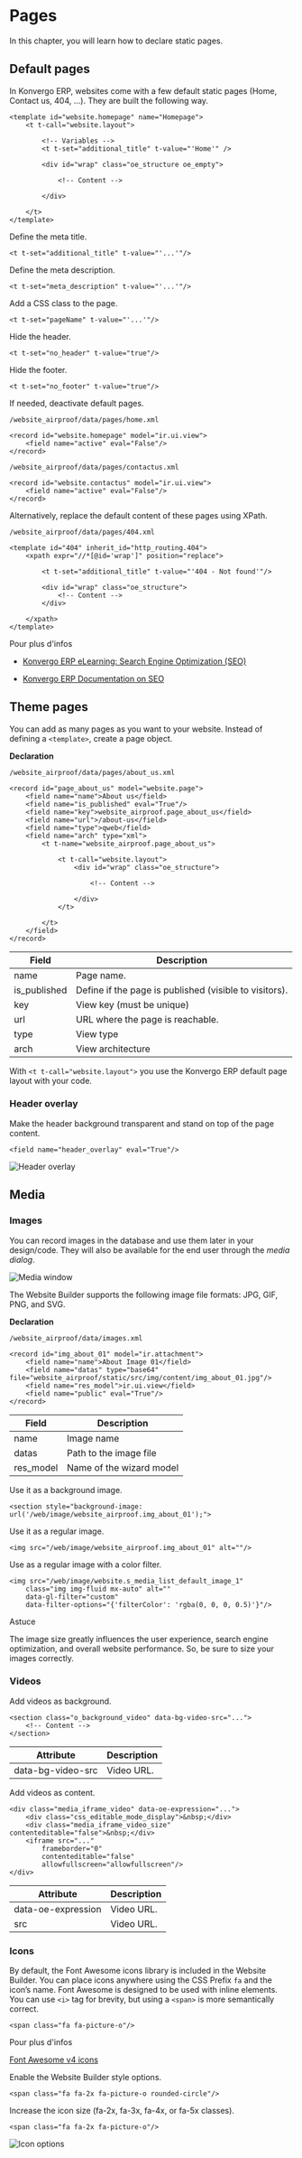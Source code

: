 # Pages

In this chapter, you will learn how to declare static pages.

## Default pages

In Konvergo ERP, websites come with a few default static pages (Home, Contact us, 404,
…). They are built the following way.

    
    
    <template id="website.homepage" name="Homepage">
        <t t-call="website.layout">
    
            <!-- Variables -->
            <t t-set="additional_title" t-value="'Home'" />
    
            <div id="wrap" class="oe_structure oe_empty">
    
                <!-- Content -->
    
            </div>
    
        </t>
    </template>
    

Define the meta title.

    
    
    <t t-set="additional_title" t-value="'...'"/>
    

Define the meta description.

    
    
    <t t-set="meta_description" t-value="'...'"/>
    

Add a CSS class to the page.

    
    
    <t t-set="pageName" t-value="'...'"/>
    

Hide the header.

    
    
    <t t-set="no_header" t-value="true"/>
    

Hide the footer.

    
    
    <t t-set="no_footer" t-value="true"/>
    

If needed, deactivate default pages.

`/website_airproof/data/pages/home.xml`

    
    
    <record id="website.homepage" model="ir.ui.view">
        <field name="active" eval="False"/>
    </record>
    

`/website_airproof/data/pages/contactus.xml`

    
    
    <record id="website.contactus" model="ir.ui.view">
        <field name="active" eval="False"/>
    </record>
    

Alternatively, replace the default content of these pages using XPath.

`/website_airproof/data/pages/404.xml`

    
    
    <template id="404" inherit_id="http_routing.404">
        <xpath expr="//*[@id='wrap']" position="replace">
    
            <t t-set="additional_title" t-value="'404 - Not found'"/>
    
            <div id="wrap" class="oe_structure">
                <!-- Content -->
            </div>
    
        </xpath>
    </template>
    

<div class="alert alert-secondary">
<p class="alert-title">
Pour plus d'infos</p><ul>
<li><p><a href="https://www.odoo.com/slides/slide/search-engine-optimization-seo-648">Konvergo ERP eLearning: Search Engine Optimization (SEO)</a></p></li>
<li><p><a href="../../../applications/websites/website/pages/seo">Konvergo ERP Documentation on SEO</a></p></li>
</ul>
</div>

## Theme pages

You can add as many pages as you want to your website. Instead of defining a
`<template>`, create a page object.

**Declaration**

`/website_airproof/data/pages/about_us.xml`

    
    
    <record id="page_about_us" model="website.page">
        <field name="name">About us</field>
        <field name="is_published" eval="True"/>
        <field name="key">website_airproof.page_about_us</field>
        <field name="url">/about-us</field>
        <field name="type">qweb</field>
        <field name="arch" type="xml">
            <t t-name="website_airproof.page_about_us">
    
                <t t-call="website.layout">
                    <div id="wrap" class="oe_structure">
    
                        <!-- Content -->
    
                    </div>
                </t>
    
            </t>
        </field>
    </record>
    

Field | Description  
---|---  
name | Page name.  
is_published | Define if the page is published (visible to visitors).  
key | View key (must be unique)  
url | URL where the page is reachable.  
type | View type  
arch | View architecture  
  
With `<t t-call="website.layout">` you use the Konvergo ERP default page layout with
your code.

### Header overlay

Make the header background transparent and stand on top of the page content.

    
    
    <field name="header_overlay" eval="True"/>
    

![Header overlay](../../../_images/header-overlay.png)

## Media

### Images

You can record images in the database and use them later in your design/code.
They will also be available for the end user through the _media dialog_.

![Media window](../../../_images/media-window.png)

The Website Builder supports the following image file formats: JPG, GIF, PNG,
and SVG.

**Declaration**

`/website_airproof/data/images.xml`

    
    
    <record id="img_about_01" model="ir.attachment">
        <field name="name">About Image 01</field>
        <field name="datas" type="base64" file="website_airproof/static/src/img/content/img_about_01.jpg"/>
        <field name="res_model">ir.ui.view</field>
        <field name="public" eval="True"/>
    </record>
    

Field | Description  
---|---  
name | Image name  
datas | Path to the image file  
res_model | Name of the wizard model  
  
Use it as a background image.

    
    
    <section style="background-image: url('/web/image/website_airproof.img_about_01');">
    

Use it as a regular image.

    
    
    <img src="/web/image/website_airproof.img_about_01" alt=""/>
    

Use as a regular image with a color filter.

    
    
    <img src="/web/image/website.s_media_list_default_image_1"
        class="img img-fluid mx-auto" alt=""
        data-gl-filter="custom"
        data-filter-options="{'filterColor': 'rgba(0, 0, 0, 0.5)'}"/>
    

<div class="alert alert-info">
<p class="alert-title">
Astuce</p><p>The image size greatly influences the user experience, search engine optimization, and overall
website performance. So, be sure to size your images correctly.</p>
</div>

### Videos

Add videos as background.

    
    
    <section class="o_background_video" data-bg-video-src="...">
        <!-- Content -->
    </section>
    

Attribute | Description  
---|---  
data-bg-video-src | Video URL.  
  
Add videos as content.

    
    
    <div class="media_iframe_video" data-oe-expression="...">
        <div class="css_editable_mode_display">&nbsp;</div>
        <div class="media_iframe_video_size" contenteditable="false">&nbsp;</div>
        <iframe src="..."
            frameborder="0"
            contenteditable="false"
            allowfullscreen="allowfullscreen"/>
    </div>
    

Attribute | Description  
---|---  
data-oe-expression | Video URL.  
src | Video URL.  
  
### Icons

By default, the Font Awesome icons library is included in the Website Builder.
You can place icons anywhere using the CSS Prefix `fa` and the icon’s name.
Font Awesome is designed to be used with inline elements. You can use `<i>`
tag for brevity, but using a `<span>` is more semantically correct.

    
    
    <span class="fa fa-picture-o"/>
    

<div class="alert alert-secondary">
<p class="alert-title">
Pour plus d'infos</p><p><a href="https://fontawesome.com/v4/icons/">Font Awesome v4 icons</a></p>
</div>

Enable the Website Builder style options.

    
    
    <span class="fa fa-2x fa-picture-o rounded-circle"/>
    

Increase the icon size (fa-2x, fa-3x, fa-4x, or fa-5x classes).

    
    
    <span class="fa fa-2x fa-picture-o"/>
    

![Icon options](../../../_images/icon-options.png)

